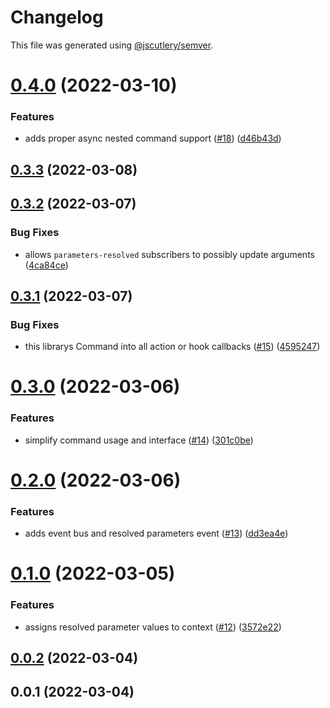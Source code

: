 # Changelog

This file was generated using [@jscutlery/semver](https://github.com/jscutlery/semver).

# [0.4.0](https://github.com/cloudmagick/commander-zod/compare/commander-zod-0.3.3...commander-zod-0.4.0) (2022-03-10)


### Features

* adds proper async nested command support ([#18](https://github.com/cloudmagick/commander-zod/issues/18)) ([d46b43d](https://github.com/cloudmagick/commander-zod/commit/d46b43d8ebe13deeeec75bbf233216d195d3788e))



## [0.3.3](https://github.com/cloudmagick/commander-zod/compare/commander-zod-0.3.2...commander-zod-0.3.3) (2022-03-08)

## [0.3.2](https://github.com/cloudmagick/commander-zod/compare/commander-zod-0.3.1...commander-zod-0.3.2) (2022-03-07)

### Bug Fixes

- allows `parameters-resolved` subscribers to possibly update arguments ([4ca84ce](https://github.com/cloudmagick/commander-zod/commit/4ca84ce9b72447bb4157884851b0a0135abdfd9f))

## [0.3.1](https://github.com/cloudmagick/commander-zod/compare/commander-zod-0.3.0...commander-zod-0.3.1) (2022-03-07)

### Bug Fixes

- this librarys Command into all action or hook callbacks ([#15](https://github.com/cloudmagick/commander-zod/issues/15)) ([4595247](https://github.com/cloudmagick/commander-zod/commit/45952473461c986b87263adcf73b7a732d1c1e7c))

# [0.3.0](https://github.com/cloudmagick/commander-zod/compare/commander-zod-0.2.0...commander-zod-0.3.0) (2022-03-06)

### Features

- simplify command usage and interface ([#14](https://github.com/cloudmagick/commander-zod/issues/14)) ([301c0be](https://github.com/cloudmagick/commander-zod/commit/301c0be605a012ff909c3be8a9b8dbb75eb39819))

# [0.2.0](https://github.com/cloudmagick/commander-zod/compare/commander-zod-0.1.0...commander-zod-0.2.0) (2022-03-06)

### Features

- adds event bus and resolved parameters event ([#13](https://github.com/cloudmagick/commander-zod/issues/13)) ([dd3ea4e](https://github.com/cloudmagick/commander-zod/commit/dd3ea4ea8bc895e5864399616c4e719e46cddbdc))

# [0.1.0](https://github.com/cloudmagick/commander-zod/compare/commander-zod-0.0.2...commander-zod-0.1.0) (2022-03-05)

### Features

- assigns resolved parameter values to context ([#12](https://github.com/cloudmagick/commander-zod/issues/12)) ([3572e22](https://github.com/cloudmagick/commander-zod/commit/3572e22e1c951f0e3a88d1aafe222921de9b3187))

## [0.0.2](https://github.com/cloudmagick/commander-zod/compare/commander-zod-0.0.1...commander-zod-0.0.2) (2022-03-04)

## 0.0.1 (2022-03-04)
